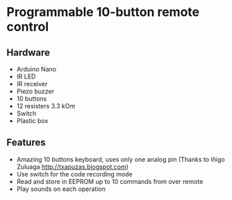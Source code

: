 # Programmable 10-button remote control
## Hardware
- Arduino Nano
- IR LED
- IR receiver
- Piezo buzzer
- 10 buttons
- 12 resisters 3.3 kOm
- Switch
- Plastic box

## Features
- Amazing 10 buttons keyboard, uses only one analog pin (Thanks to Iñigo Zuluaga http://txapuzas.blogspot.com)
- Use switch for the code recording mode
- Read and store in EEPROM up to 10 commands from over remote
- Play sounds on each operation
